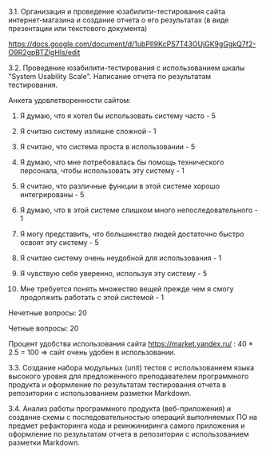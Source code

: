 3.1. Организация и проведение юзабилити-тестирования сайта интернет-магазина и создание отчета о его результатах (в виде презентации или текстового документа)

https://docs.google.com/document/d/1ubPII9KcPS7T43OUjGK9gGgkQ7f2-O9R2gpBTZIgHls/edit

3.2. Проведение юзабилити-тестирования с использованием шкалы "System Usability Scale". Написание отчета по результатам тестирования. 

Анкета удовлетворенности сайтом:

1. Я думаю, что я хотел бы использовать систему часто - 5

2. Я считаю систему излишне сложной - 1

3. Я считаю, что система проста в использовании - 5

4. Я думаю, что мне потребовалась бы помощь технического персонала, чтобы использовать эту систему - 1

5. Я считаю, что различные функции в этой системе хорошо интегрированы - 5

6. Я думаю, что в этой системе слишком много непоследовательного - 1

7. Я могу представить, что большинство людей достаточно быстро освоят эту систему - 5

8. Я считаю систему очень неудобной для использования - 1

9. Я чувствую себя уверенно, используя эту систему - 5

10. Мне требуется понять множество вещей прежде чем я смогу продолжить работать с этой системой - 1

Нечетные вопросы: 20

Четные вопросы: 20

Процент удобства использования сайта https://market.yandex.ru/ : 40 * 2.5 = 100 => сайт очень удобен в использовании.

3.3. Создание набора модульных (unit) тестов с использованием языка высокого уровня для предложенного преподавателем программного продукта и оформление по результатам тестирования отчета в репозитории с использованием разметки Markdown.

3.4.  Анализ работы программного продукта (веб-приложения) и создание схемы с последовательностью операций выполняемых ПО на предмет рефакторинга кода и реинжиниринга самого приложения и оформление по результатам отчета в репозитории с использованием разметки Markdown.
